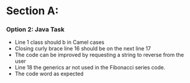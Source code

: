# Section A:

### Option 2: Java Task

* Line 1 class should b in Camel cases
* Closing curly brace line 16 should be on the next line 17
* The code can be improved by requesting a string to reverse from the user
* Line 18 the generics ar not used in the Fibonacci series code.
* The code word as expected 